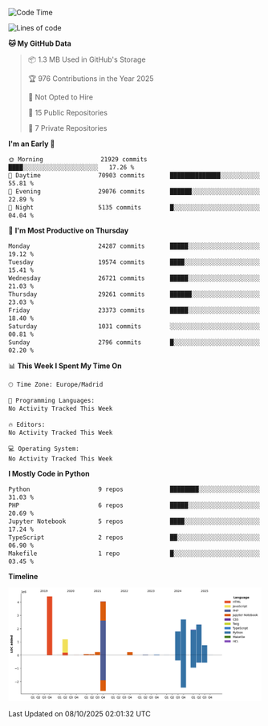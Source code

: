 <!--START_SECTION:waka-->
![Code Time](http://img.shields.io/badge/Code%20Time-839%20hrs%2038%20mins-blue)

![Lines of code](https://img.shields.io/badge/From%20Hello%20World%20I%27ve%20Written-19.8%20million%20lines%20of%20code-blue)

**🐱 My GitHub Data** 

> 📦 1.3 MB Used in GitHub's Storage 
 > 
> 🏆 976 Contributions in the Year 2025
 > 
> 🚫 Not Opted to Hire
 > 
> 📜 15 Public Repositories 
 > 
> 🔑 7 Private Repositories 
 > 
**I'm an Early 🐤** 

```text
🌞 Morning                21929 commits       ████░░░░░░░░░░░░░░░░░░░░░   17.26 % 
🌆 Daytime                70903 commits       ██████████████░░░░░░░░░░░   55.81 % 
🌃 Evening                29076 commits       ██████░░░░░░░░░░░░░░░░░░░   22.89 % 
🌙 Night                  5135 commits        █░░░░░░░░░░░░░░░░░░░░░░░░   04.04 % 
```
📅 **I'm Most Productive on Thursday** 

```text
Monday                   24287 commits       █████░░░░░░░░░░░░░░░░░░░░   19.12 % 
Tuesday                  19574 commits       ████░░░░░░░░░░░░░░░░░░░░░   15.41 % 
Wednesday                26721 commits       █████░░░░░░░░░░░░░░░░░░░░   21.03 % 
Thursday                 29261 commits       ██████░░░░░░░░░░░░░░░░░░░   23.03 % 
Friday                   23373 commits       █████░░░░░░░░░░░░░░░░░░░░   18.40 % 
Saturday                 1031 commits        ░░░░░░░░░░░░░░░░░░░░░░░░░   00.81 % 
Sunday                   2796 commits        █░░░░░░░░░░░░░░░░░░░░░░░░   02.20 % 
```


📊 **This Week I Spent My Time On** 

```text
🕑︎ Time Zone: Europe/Madrid

💬 Programming Languages: 
No Activity Tracked This Week

🔥 Editors: 
No Activity Tracked This Week

💻 Operating System: 
No Activity Tracked This Week
```

**I Mostly Code in Python** 

```text
Python                   9 repos             ████████░░░░░░░░░░░░░░░░░   31.03 % 
PHP                      6 repos             █████░░░░░░░░░░░░░░░░░░░░   20.69 % 
Jupyter Notebook         5 repos             ████░░░░░░░░░░░░░░░░░░░░░   17.24 % 
TypeScript               2 repos             ██░░░░░░░░░░░░░░░░░░░░░░░   06.90 % 
Makefile                 1 repo              █░░░░░░░░░░░░░░░░░░░░░░░░   03.45 % 
```



**Timeline**

![Lines of Code chart](https://raw.githubusercontent.com/danisoronellas/danisoronellas/main/assets/bar_graph.png)


 Last Updated on 08/10/2025 02:01:32 UTC
<!--END_SECTION:waka-->
